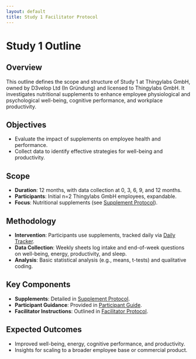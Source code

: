 ```yaml
---
layout: default
title: Study 1 Facilitator Protocol
---
```


<!-- docs/study-1-outline.md -->
# Study 1 Outline

## Overview
This outline defines the scope and structure of Study 1 at Thingylabs GmbH, owned by D3velop Ltd (In Gründung) and licensed to Thingylabs GmbH. It investigates nutritional supplements to enhance employee physiological and psychological well-being, cognitive performance, and workplace productivity.

## Objectives
- Evaluate the impact of supplements on employee health and performance.
- Collect data to identify effective strategies for well-being and productivity.

## Scope
- **Duration**: 12 months, with data collection at 0, 3, 6, 9, and 12 months.
- **Participants**: Initial n=2 Thingylabs GmbH employees, expandable.
- **Focus**: Nutritional supplements (see [Supplement Protocol](s1-supplement-protocol.md)).

## Methodology
- **Intervention**: Participants use supplements, tracked daily via [Daily Tracker](surveys/s1-daily-tracker).
- **Data Collection**: Weekly sheets log intake and end-of-week questions on well-being, energy, productivity, and sleep.
- **Analysis**: Basic statistical analysis (e.g., means, t-tests) and qualitative coding.

## Key Components
- **Supplements**: Detailed in [Supplement Protocol](s1-supplement-protocol).
- **Participant Guidance**: Provided in [Participant Guide](s1-participant-guide).
- **Facilitator Instructions**: Outlined in [Facilitator Protocol](study-1-facilitator-protocol).

## Expected Outcomes
- Improved well-being, energy, cognitive performance, and productivity.
- Insights for scaling to a broader employee base or commercial product.
